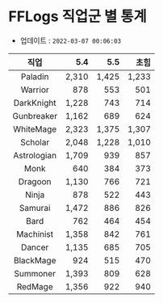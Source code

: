 # FFLogs 직업군 별 통계

- 업데이트 : `2022-03-07 00:06:03`

|직업|5.4|5.5|초힘|
|:-:|-:|-:|-:|
|Paladin|2,310|1,425|1,233|
|Warrior|878|553|501|
|DarkKnight|1,228|743|714|
|Gunbreaker|1,162|689|624|
|WhiteMage|2,323|1,375|1,307|
|Scholar|2,048|1,228|1,010|
|Astrologian|1,709|939|857|
|Monk|640|384|373|
|Dragoon|1,130|766|721|
|Ninja|878|522|443|
|Samurai|1,472|886|826|
|Bard|762|464|454|
|Machinist|1,358|842|761|
|Dancer|1,135|685|705|
|BlackMage|924|515|470|
|Summoner|1,393|809|628|
|RedMage|1,356|922|940|
